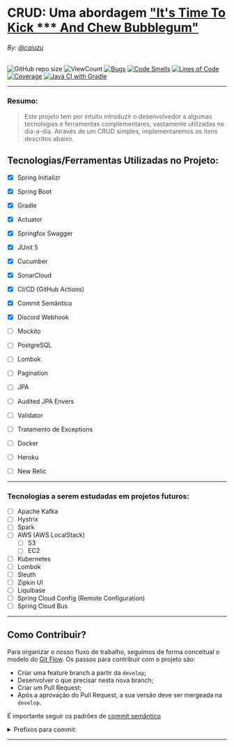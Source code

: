 # CRUD: Uma abordagem ["It's Time To Kick *** And Chew Bubblegum"](https://www.youtube.com/watch?v=D0GZ4Y9w6o0)

###### By: [@caiuzu](https://github.com/Caiuzu/)

![GitHub repo size](https://img.shields.io/github/repo-size/Caiuzu/crud)
![ViewCount](https://views.whatilearened.today/views/github/Caiuzu/crud.svg)
[![Bugs](https://sonarcloud.io/api/project_badges/measure?project=Caiuzu_crud&metric=bugs)](https://sonarcloud.io/dashboard?id=Caiuzu_crud)
[![Code Smells](https://sonarcloud.io/api/project_badges/measure?project=Caiuzu_crud&metric=code_smells)](https://sonarcloud.io/dashboard?id=Caiuzu_crud)
[![Lines of Code](https://sonarcloud.io/api/project_badges/measure?project=Caiuzu_crud&metric=ncloc)](https://sonarcloud.io/dashboard?id=Caiuzu_crud)
[![Coverage](https://sonarcloud.io/api/project_badges/measure?project=Caiuzu_crud&metric=coverage)](https://sonarcloud.io/dashboard?id=Caiuzu_crud)
[![Java CI with Gradle](https://github.com/Caiuzu/crud/actions/workflows/gradle.yml/badge.svg)](https://github.com/Caiuzu/crud/actions/workflows/gradle.yml)

---

### Resumo:

> Este projeto tem por intuito introduzir o desenvolvedor a algumas tecnologias e ferramentas complementares, vastamente utilizadas no dia-a-dia.
> Através de um CRUD simples, implementaremos os itens descritos abaixo.

## Tecnologias/Ferramentas Utilizadas no Projeto:

- [x] Spring Initializr
- [x] Spring Boot
- [X] Gradle
- [X] Actuator
- [X] Springfox Swagger
- [X] JUnit 5
- [X] Cucumber
- [X] SonarCloud
- [X] CI/CD (GitHub Actions)
- [X] Commit Semântico
- [X] Discord Webhook

- [ ] Mockito

- [ ] PostgreSQL
- [ ] Lombok
- [ ] Pagination

- [ ] JPA
- [ ] Audited JPA Envers
- [ ] Validator

- [ ] Tratamento de Exceptions

- [ ] Docker
- [ ] Heroku
- [ ] New Relic


---

### Tecnologias a serem estudadas em projetos futuros:

- [ ] Apache Kafka
- [ ] Hystrix
- [ ] Spark
- [ ] AWS (AWS LocalStack)
  - [ ] S3
  - [ ] EC2
- [ ] Kubernetes
- [ ] Lombok
- [ ] Sleuth
- [ ] Zipkin UI
- [ ] Liquibase
- [ ] Spring Cloud Config (Remote Configuration)
- [ ] Spring Cloud Bus

---

## Como Contribuir?

Para organizar o nosso fluxo de trabalho, seguimos de forma conceitual o modelo do
[Git Flow](https://www.atlassian.com/git/tutorials/comparing-workflows/gitflow-workflow). Os passos para contribuir com
o projeto são:

- Criar uma feature branch a partir da `develop`;
- Desenvolver o que precisar nesta nova branch;
- Criar um Pull Request;
- Após a aprovação do Pull Request, a sua versão deve ser mergeada na `develop`.

É importante seguir os padrões
de [commit semântico](https://blog.geekhunter.com.br/o-que-e-commit-e-como-usar-commits-semanticos/)

<details>
<summary>Prefixos para commit:</summary>

- **build**: Alterações que afetam o sistema de construção ou dependências externas (escopos de exemplo: gulp, broccoli,
  npm),
- **ci**: Mudanças em nossos arquivos e scripts de configuração de CI (escopos de exemplo: Travis, Circle, BrowserStack,
  SauceLabs);
- **docs**: referem-se a inclusão ou alteração somente de arquivos de documentação;
- **feat**: Tratam adições de novas funcionalidades ou de quaisquer outras novas implantações ao código;
- **fix**: Essencialmente definem o tratamento de correções de bugs;
- **perf**: Uma alteração de código que melhora o desempenho;
- **refactor**: Tipo utilizado em quaisquer mudanças que sejam executados no código, porém não alterem a funcionalidade
  final da tarefa impactada;
- **style**: Alterações referentes a formatações na apresentação do código que não afetam o significado do código, como
  por exemplo: espaço em branco, formatação, ponto e vírgula ausente etc.);
- **test**: Adicionando testes ausentes ou corrigindo testes existentes nos processos de testes automatizados (TDD);
- **chore**: Atualização de tarefas que não ocasionam alteração no código de produção, mas mudanças de ferramentas,
  mudanças de configuração e bibliotecas que realmente não entram em produção;
- **env**: basicamente utilizado na descrição de modificações ou adições em arquivos de configuração em processos e
  métodos de integração contínua (CI), como parâmetros em arquivos de configuração de containers.
- **improvement**: commits que melhoram uma implementação atual sem adicionar um novo recurso ou consertar um bug.

-----

</details>

---